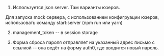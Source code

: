 1. Используется json server. Там варианты юзеров.

Для запуска mock сервера, с использованием конфигруации юзеров, использовать команду start:server (npm run или yarn)

2. management_token -- в session storage

3. Форма сброса пароля отправляет на указанный адрес письмо с ссылкой -- она ведёт на форму auth0, где вводится новый пароль.
